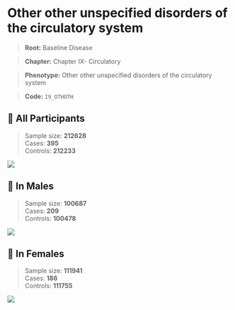 # Other other unspecified disorders of the circulatory system

> **Root:** Baseline Disease  

> **Chapter:** Chapter IX- Circulatory  

> **Phenotype:** Other other unspecified disorders of the circulatory system  

> **Code:** `I9_OTHOTH`

## 🧪 All Participants  
> Sample size: **212628**  
> Cases: **395**  
> Controls: **212233**
<img src="/Disease/Figures/ALL/Incidence/I9_OTHOTH.png"/>
<CsvTable src="/Disease_Data/ALL/Incidence/COX_I9_OTHOTH.csv" label="🔍 View full results" />

## 👨 In Males  
> Sample size: **100687**  
> Cases: **209**  
> Controls: **100478**
<img src="/Disease/Figures/Male/Incidence/I9_OTHOTH.png"/>
<CsvTable src="/Disease_Data/Male/Incidence/COX_I9_OTHOTH.csv" label="🔍 View full results" />

## 👩 In Females  
> Sample size: **111941**  
> Cases: **186**  
> Controls: **111755**
<img src="/Disease/Figures/Female/Incidence/I9_OTHOTH.png"/>
<CsvTable src="/Disease_Data/Female/Incidence/COX_I9_OTHOTH.csv" label="🔍 View full results" />
